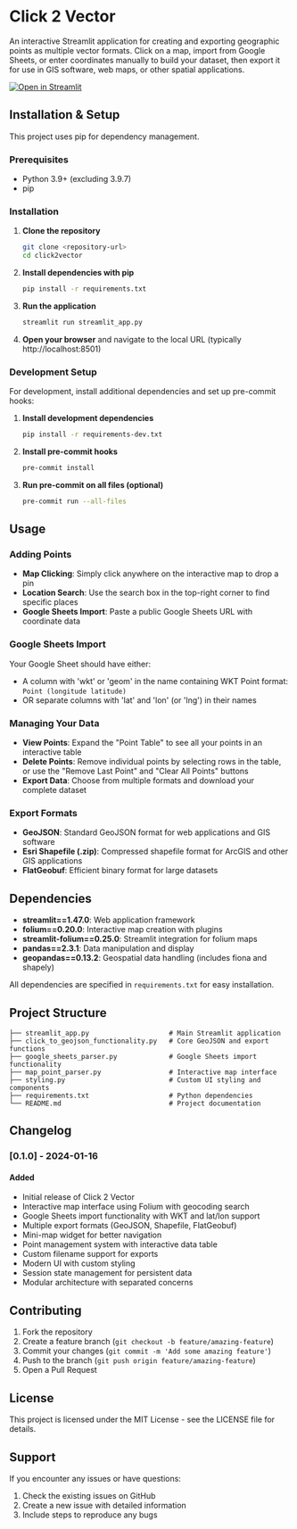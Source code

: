 # Click 2 Vector

An interactive Streamlit application for creating and exporting geographic points as multiple vector formats. Click on a map, import from Google Sheets, or enter coordinates manually to build your dataset, then export it for use in GIS software, web maps, or other spatial applications.

[![Open in Streamlit](https://static.streamlit.io/badges/streamlit_badge_black_white.svg)](https://click2vector.streamlit.app/)

## Installation & Setup

This project uses pip for dependency management.

### Prerequisites

- Python 3.9+ (excluding 3.9.7)
- pip

### Installation

1. **Clone the repository**
   ```bash
   git clone <repository-url>
   cd click2vector
   ```

2. **Install dependencies with pip**
   ```bash
   pip install -r requirements.txt
   ```

3. **Run the application**
   ```bash
   streamlit run streamlit_app.py
   ```

4. **Open your browser** and navigate to the local URL (typically http://localhost:8501)

### Development Setup

For development, install additional dependencies and set up pre-commit hooks:

1. **Install development dependencies**
   ```bash
   pip install -r requirements-dev.txt
   ```

2. **Install pre-commit hooks**
   ```bash
   pre-commit install
   ```

3. **Run pre-commit on all files (optional)**
   ```bash
   pre-commit run --all-files
   ```

## Usage

### Adding Points
- **Map Clicking**: Simply click anywhere on the interactive map to drop a pin
- **Location Search**: Use the search box in the top-right corner to find specific places
- **Google Sheets Import**: Paste a public Google Sheets URL with coordinate data

### Google Sheets Import
Your Google Sheet should have either:
- A column with 'wkt' or 'geom' in the name containing WKT Point format: `Point (longitude latitude)`
- OR separate columns with 'lat' and 'lon' (or 'lng') in their names

### Managing Your Data
- **View Points**: Expand the "Point Table" to see all your points in an interactive table
- **Delete Points**: Remove individual points by selecting rows in the table, or use the "Remove Last Point" and "Clear All Points" buttons
- **Export Data**: Choose from multiple formats and download your complete dataset

### Export Formats
- **GeoJSON**: Standard GeoJSON format for web applications and GIS software
- **Esri Shapefile (.zip)**: Compressed shapefile format for ArcGIS and other GIS applications
- **FlatGeobuf**: Efficient binary format for large datasets

## Dependencies

- **streamlit==1.47.0**: Web application framework
- **folium==0.20.0**: Interactive map creation with plugins
- **streamlit-folium==0.25.0**: Streamlit integration for folium maps
- **pandas==2.3.1**: Data manipulation and display
- **geopandas==0.13.2**: Geospatial data handling (includes fiona and shapely)

All dependencies are specified in `requirements.txt` for easy installation.

## Project Structure

```
├── streamlit_app.py                    # Main Streamlit application
├── click_to_geojson_functionality.py   # Core GeoJSON and export functions
├── google_sheets_parser.py             # Google Sheets import functionality
├── map_point_parser.py                 # Interactive map interface
├── styling.py                          # Custom UI styling and components
├── requirements.txt                    # Python dependencies
└── README.md                           # Project documentation
```

## Changelog

### [0.1.0] - 2024-01-16
#### Added
- Initial release of Click 2 Vector
- Interactive map interface using Folium with geocoding search
- Google Sheets import functionality with WKT and lat/lon support
- Multiple export formats (GeoJSON, Shapefile, FlatGeobuf)
- Mini-map widget for better navigation
- Point management system with interactive data table
- Custom filename support for exports
- Modern UI with custom styling
- Session state management for persistent data
- Modular architecture with separated concerns


## Contributing

1. Fork the repository
2. Create a feature branch (`git checkout -b feature/amazing-feature`)
3. Commit your changes (`git commit -m 'Add some amazing feature'`)
4. Push to the branch (`git push origin feature/amazing-feature`)
5. Open a Pull Request

## License

This project is licensed under the MIT License - see the LICENSE file for details.

## Support

If you encounter any issues or have questions:
1. Check the existing issues on GitHub
2. Create a new issue with detailed information
3. Include steps to reproduce any bugs
